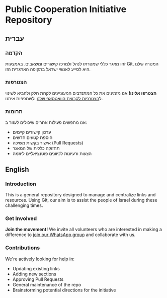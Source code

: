 # Public Cooperation Initiative Repository

## עברית

### הקדמה

זהו מאגר כללי שמטרתו לנהל ולמרכז קישורים ומשאבים. באמצעות Git, המטרה שלנו היא לסייע לאנשי ישראל בתקופה האתגרית הזו.

### הצטרפות

**הצטרפו אלינו!** אנו מזמינים את כל המתנדבים המעוניינים לקחת חלק ולהביא לשינוי ל[הצטרפות לקבוצת הוואטסאפ שלנו](https://chat.whatsapp.com/JjD8eijWfDXD10QbM2VyaX) ולשתפפות איתנו.

### תרומות

אנו מחפשים פעילות אחרים שיכולים לעזור ב:

- עדכון קישורים קיימים
- הוספת קטעים חדשים
- אישור בקשות משיכה (Pull Requests)
- תחזוקה כללית של המאגר
- הצעות ורעיונות לכיוונים פוטנציאליים ליוזמה

## English

### Introduction

This is a general repository designed to manage and centralize links and resources. Using Git, our aim is to assist the people of Israel during these challenging times.

### Get Involved

**Join the movement!** We invite all volunteers who are interested in making a difference to [join our WhatsApp group](https://chat.whatsapp.com/JjD8eijWfDXD10QbM2VyaX) and collaborate with us.

### Contributions

We're actively looking for help in:

- Updating existing links
- Adding new sections
- Approving Pull Requests
- General maintenance of the repo
- Brainstorming potential directions for the initiative
